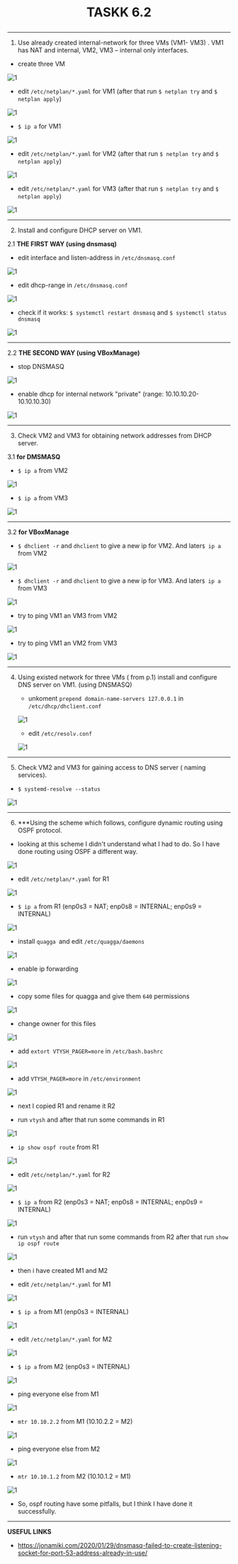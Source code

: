 # <p align="center">__TASKK 6.2__</p>

---

1. Use  already created internal-network for three VMs (VM1-  VM3)  .  VM1 has NAT and internal, VM2, VM3 – internal only interfaces.

  * create three VM

  ![1](screenshots/1.png)


  * edit `/etc/netplan/*.yaml` for VM1 (after that run `$ netplan try` and `$ netplan apply`)

  ![1](screenshots/2.png)


  * `$ ip a` for VM1

  ![1](screenshots/3.png)


  * edit `/etc/netplan/*.yaml` for VM2 (after that run `$ netplan try` and `$ netplan apply`)

  ![1](screenshots/4.png)


  * edit `/etc/netplan/*.yaml` for VM3 (after that run `$ netplan try` and `$ netplan apply`)

  ![1](screenshots/5.png)

---

2. Install and configure DHCP server on VM1.

 2.1 __THE FIRST WAY (using dnsmasq)__

 * edit interface and listen-address in `/etc/dnsmasq.conf`

 ![1](screenshots/6.png)


 * edit dhcp-range in `/etc/dnsmasq.conf`

 ![1](screenshots/7.png)


 * check if it works: `$ systemctl restart dnsmasq` and `$ systemctl status dnsmasq`

 ![1](screenshots/10.png)

---

  2.2 __THE SECOND WAY (using VBoxManage)__

  * stop DNSMASQ

  ![1](screenshots/20.png)


  * enable dhcp for internal network "private" (range: 10.10.10.20-10.10.10.30)

  ![1](screenshots/15.png)


---

3. Check VM2 and VM3  for obtaining  network addresses from DHCP server.

  3.1 __for DMSMASQ__

  * `$ ip a` from VM2

  ![1](screenshots/11.png)


  * `$ ip a` from VM3

  ![1](screenshots/12.png)

---

  3.2 __for VBoxManage__

  * `$ dhclient -r` and `dhclient` to give a new ip for VM2. And later`$ ip a` from VM2

  ![1](screenshots/16.png)


  * `$ dhclient -r` and `dhclient` to give a new ip for VM3. And later`$ ip a` from VM3

  ![1](screenshots/17.png)


  * try to ping VM1 an VM3 from VM2

  ![1](screenshots/18.png)


  * try to ping VM1 an VM2 from VM3

  ![1](screenshots/19.png)

---

4. Using existed network for three VMs ( from p.1) install and configure DNS server on VM1. (using DNSMASQ)

   * unkoment `prepend domain-name-servers 127.0.0.1` in `/etc/dhcp/dhclient.conf`

   ![1](screenshots/8.png)


   * edit `/etc/resolv.conf`

   ![1](screenshots/9.png)

---

5. Check VM2 and VM3  for gaining access to DNS server ( naming services).

  * `$ systemd-resolve --status`

  ![1](screenshots/14.png)

---

6. ***Using the scheme which follows, configure dynamic routing using OSPF protocol.

  * looking at this scheme I didn't understand what I had to do. So I have done routing using OSPF a different way.

  ![1](screenshots/21.png)


  * edit `/etc/netplan/*.yaml` for R1

  ![1](screenshots/22.png)


  * `$ ip a` from R1 (enp0s3 = NAT; enp0s8 = INTERNAL; enp0s9 = INTERNAL)

  ![1](screenshots/23.png)


  * install `quagga `and edit `/etc/quagga/daemons`

  ![1](screenshots/24.png)


  * enable ip forwarding

  ![1](screenshots/25.png)


  * copy some files for quagga and give them `640` permissions

  ![1](screenshots/26.png)


  * change owner for this files

  ![1](screenshots/27.png)


  * add `extort VTYSH_PAGER=more` in `/etc/bash.bashrc`

  ![1](screenshots/28.png)


  * add `VTYSH_PAGER=more` in `/etc/environment`

  ![1](screenshots/29.png)


  * next I copied R1 and rename it R2


  * run `vtysh` and after that run some commands in R1

  ![1](screenshots/30.png)


  * `ip show ospf route` from R1

  ![1](screenshots/31.png)


  * edit `/etc/netplan/*.yaml` for R2

  ![1](screenshots/32.png)


  * `$ ip a` from R2 (enp0s3 = NAT; enp0s8 = INTERNAL; enp0s9 = INTERNAL)

  ![1](screenshots/33.png)


  * run `vtysh` and after that run some commands from R2 after that run `show ip ospf route`

  ![1](screenshots/34.png)


  * then i have created M1 and M2


  * edit `/etc/netplan/*.yaml` for M1

  ![1](screenshots/35.png)


  * `$ ip a` from M1 (enp0s3 = INTERNAL)

  ![1](screenshots/36.png)


  * edit `/etc/netplan/*.yaml` for M2

  ![1](screenshots/37.png)


  * `$ ip a` from M2 (enp0s3 = INTERNAL)

  ![1](screenshots/38.png)


  * ping everyone else from M1

  ![1](screenshots/39.png)


  * `mtr 10.10.2.2` from M1 (10.10.2.2 = M2)

  ![1](screenshots/40.png)


  * ping everyone else from M2

  ![1](screenshots/41.png)


  * `mtr 10.10.1.2` from M2 (10.10.1.2 = M1)

  ![1](screenshots/42.png)


  * So, ospf routing have some pitfalls, but  I think I have done it successfully.
  
---

__USEFUL LINKS__
* https://jonamiki.com/2020/01/29/dnsmasq-failed-to-create-listening-socket-for-port-53-address-already-in-use/
